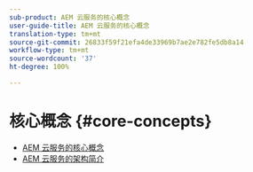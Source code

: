 ```yaml
---
sub-product: AEM 云服务的核心概念
user-guide-title: AEM 云服务的核心概念
translation-type: tm+mt
source-git-commit: 26833f59f21efa4de33969b7ae2e782fe5db8a14
workflow-type: tm+mt
source-wordcount: '37'
ht-degree: 100%

---
```



# 核心概念 {#core-concepts}

+ [AEM 云服务的核心概念](/help/core-concepts/home.md)
+ [AEM 云服务的架构简介](architecture.md)
